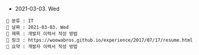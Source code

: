 - 2021-03-03. Wed

```
📌 분류 : IT
📆 날짜 : 2021-03-03. Wed
🎯 제목 : 개발자 이력서 작성 방법
🧬 링크 : https://woowabros.github.io/experience/2017/07/17/resume.html
📖 요약 : 개발자 이력서 작성 방법
```
